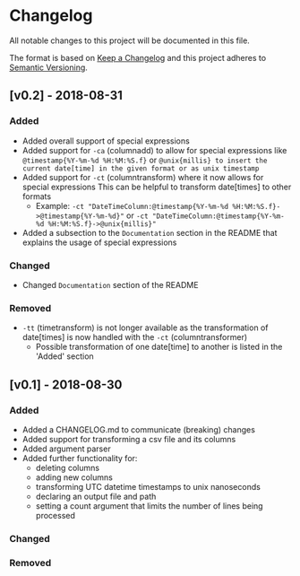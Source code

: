 # Changelog
All notable changes to this project will be documented in this file.

The format is based on [Keep a Changelog](http://keepachangelog.com/en/1.0.0/)
and this project adheres to [Semantic Versioning](http://semver.org/spec/v2.0.0.html).

## [v0.2] - 2018-08-31
### Added
- Added overall support of special expressions
- Added support for `-ca` (columnadd) to allow for special expressions like `@timestamp{%Y-%m-%d %H:%M:%S.f}` or `@unix{millis} to
insert the current date[time] in the given format or as unix timestamp`
- Added support for `-ct` (columntransform) where it now allows for special expressions This can be helpful to transform date[times] to other formats
  - Example: `-ct "DateTimeColumn:@timestamp{%Y-%m-%d %H:%M:%S.f}->@timestamp{%Y-%m-%d}"` or `-ct "DateTimeColumn:@timestamp{%Y-%m-%d %H:%M:%S.f}->@unix{millis}"`
- Added a subsection to the `Documentation` section in the README that explains the usage of special expressions
### Changed
- Changed `Documentation` section of the README
### Removed
- `-tt` (timetransform) is not longer available as the transformation of date[times] is now handled with the `-ct` (columntransformer)
  - Possible transformation of one date[time] to another is listed in the 'Added' section

## [v0.1] - 2018-08-30
### Added
- Added a CHANGELOG.md to communicate (breaking) changes
- Added support for transforming a csv file and its columns
- Added argument parser
- Added further functionality for:
  - deleting columns
  - adding new columns
  - transforming UTC datetime timestamps to unix nanoseconds
  - declaring an output file and path
  - setting a count argument that limits the number of lines being processed
### Changed
### Removed
